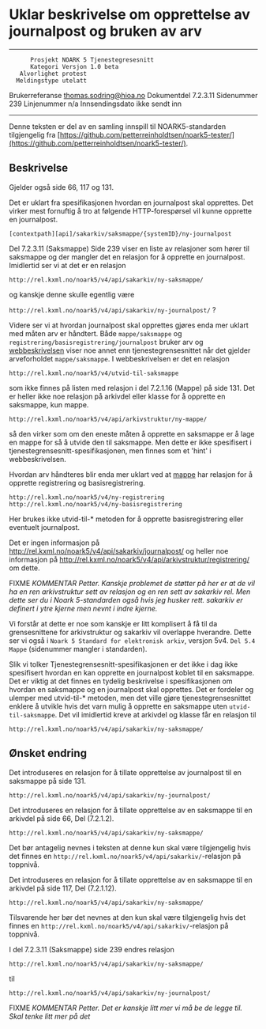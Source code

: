 Uklar beskrivelse om opprettelse av journalpost og bruken av arv
================================================================

------------------ ---------------------------------
          Prosjekt NOARK 5 Tjenestegresesnitt
          Kategori Versjon 1.0 beta
       Alvorlighet protest
      Meldingstype utelatt
   Brukerreferanse thomas.sodring@hioa.no
       Dokumentdel 7.2.3.11
        Sidenummer 239
       Linjenummer n/a
   Innsendingsdato ikke sendt inn
------------------ ---------------------------------

Denne teksten er del av en samling innspill til NOARK5-standarden
tilgjengelig fra [https://github.com/petterreinholdtsen/noark5-tester/](https://github.com/petterreinholdtsen/noark5-tester/).

Beskrivelse
-----------

Gjelder også side 66, 117 og 131.

Det er uklart fra spesifikasjonen hvordan en journalpost skal
opprettes.  Det virker mest fornuftig å tro at følgende
HTTP-forespørsel vil kunne opprette en journalpost.

`[contextpath][api]/sakarkiv/saksmappe/{systemID}/ny-journalpost`

Del 7.2.3.11 (Saksmappe) Side 239 viser en liste av relasjoner som
hører til saksmappe og der mangler det en relasjon for å opprette en
journalpost. Imidlertid ser vi at det er en relasjon

`http://rel.kxml.no/noark5/v4/api/sakarkiv/ny-saksmappe/`

og kanskje denne skulle egentlig være

`http://rel.kxml.no/noark5/v4/api/sakarkiv/ny-journalpost/` ?

Videre ser vi at hvordan journalpost skal opprettes gjøres enda mer
uklart med måten arv er håndtert.  Både `mappe/saksmappe` og
`registrering/basisregistrering/journalpost` bruker arv og
[webbeskrivelsen](http://rel.kxml.no/noark5/v4/api/arkivstruktur/mappe/)
viser noe annet enn tjenestegrensesnittet når det gjelder
arveforholdet `mappe/saksmappe`.  I webbeskrivelsen er det en relasjon

`http://rel.kxml.no/noark5/v4/utvid-til-saksmappe`

som ikke finnes på listen med relasjon i del 7.2.1.16 (Mappe) på side
131.  Det er heller ikke noe relasjon på arkivdel eller klasse for å
opprette en saksmappe, kun mappe.

`http://rel.kxml.no/noark5/v4/api/arkivstruktur/ny-mappe/`

så den virker som om den eneste måten å opprette en saksmappe er å
lage en mappe for så å utvide den til saksmappe.  Men dette er ikke
spesifisert i tjenestegrensesnitt-spesifikasjonen, men finnes som et
'hint' i webbeskrivelsen.

Hvordan arv håndteres blir enda mer uklart ved at
[mappe](http://rel.kxml.no/noark5/v4/api/arkivstruktur/mappe/) har
relasjon for å opprette registrering og basisregistrering.

`http://rel.kxml.no/noark5/v4/ny-registrering`
`http://rel.kxml.no/noark5/v4/ny-basisregistrering`

Her brukes ikke utvid-til-* metoden for å opprette basisregistrering
eller eventuelt journalpost.

Det er ingen informasjon på
http://rel.kxml.no/noark5/v4/api/sakarkiv/journalpost/ og heller noe
informasjon på
http://rel.kxml.no/noark5/v4/api/arkivstruktur/registrering/ om dette.

FIXME _KOMMENTAR Petter. Kanskje problemet de støtter på her er at de
vil ha en ren arkivstruktur sett av relasjon og en ren sett av
sakarkiv rel. Men dette ser du i Noark 5-standarden også hvis jeg
husker rett.  sakarkiv er definert i ytre kjerne men nevnt i indre
kjerne._

Vi forstår at dette er noe som kanskje er litt komplisert å få til da
grensesnittene for arkivstruktur og sakarkiv vil overlappe hverandre.
Dette ser vi også i `Noark 5 Standard for elektronisk arkiv`, versjon
5v4. `Del 5.4 Mappe` (sidenummer mangler i standarden).

Slik vi tolker Tjenestegrensesnitt-spesifikasjonen er det ikke i dag
ikke spesifisert hvordan en kan opprette en journalpost koblet til en
saksmappe.  Det er viktig at det finnes en tydelig beskrivelse i
spesifikasjonen om hvordan en saksmappe og en journalpost skal
opprettes.  Det er fordeler og ulemper med utvid-til-* metoden, men
det ville gjøre tjenestegrensesnittet enklere å utvikle hvis det varn
mulig å opprette en saksmappe uten `utvid-til-saksmappe`. Det vil
imidlertid kreve at arkivdel og klasse får en relasjon til

`http://rel.kxml.no/noark5/v4/api/sakarkiv/ny-saksmappe/`

Ønsket endring
--------------

Det introduseres en relasjon for å tillate opprettelse av journalpost
til en saksmappe på side 131.

`http://rel.kxml.no/noark5/v4/api/sakarkiv/ny-journalpost/`

Det introduseres en relasjon for å tillate opprettelse av en saksmappe
til en arkivdel på side 66, Del (7.2.1.2).

`http://rel.kxml.no/noark5/v4/api/sakarkiv/ny-saksmappe/`

Det bør antagelig nevnes i teksten at denne kun skal være tilgjengelig
hvis det finnes en
`http://rel.kxml.no/noark5/v4/api/sakarkiv/`-relasjon på toppnivå.

Det introduseres en relasjon for å tillate opprettelse av en saksmappe
til en arkivdel på side 117, Del (7.2.1.12).

`http://rel.kxml.no/noark5/v4/api/sakarkiv/ny-saksmappe/`

Tilsvarende her bør det nevnes at den kun skal være tilgjengelig hvis
det finnes en `http://rel.kxml.no/noark5/v4/api/sakarkiv/`-relasjon på
toppnivå.

I del 7.2.3.11 (Saksmappe) side 239 endres relasjon

`http://rel.kxml.no/noark5/v4/api/sakarkiv/ny-saksmappe/`

til

`http://rel.kxml.no/noark5/v4/api/sakarkiv/ny-journalpost/`

FIXME _KOMMENTAR Petter. Det er kanskje litt mer vi må be de legge
til.  Skal tenke litt mer på det_
